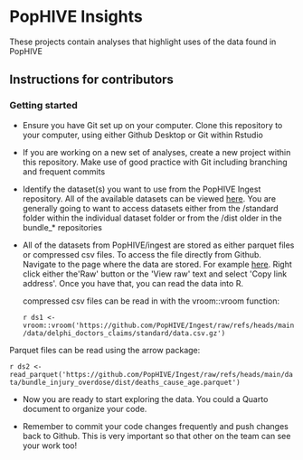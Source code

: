 # PopHIVE Insights

These projects contain analyses that highlight uses of the data found in PopHIVE

## Instructions for contributors

### Getting started

-   Ensure you have Git set up on your computer. Clone this repository to your computer, using either Github Desktop or Git within Rstudio

-   If you are working on a new set of analyses, create a new project within this repository. Make use of good practice with Git including branching and frequent commits

-   Identify the dataset(s) you want to use from the PopHIVE Ingest repository. All of the available datasets can be viewed [here](https://github.com/PopHIVE/Ingest/blob/main/status.md). You are generally going to want to access datasets either from the /standard folder within the individual dataset folder or from the /dist older in the bundle\_\* repositories

-   All of the datasets from PopHIVE/ingest are stored as either parquet files or compressed csv files. To access the file directly from Github. Navigate to the page where the data are stored. For example [here](https://github.com/PopHIVE/Ingest/blob/main/data/delphi_doctors_claims/standard/data.csv.gz). Right click either the'Raw' button or the 'View raw' text and select 'Copy link address'. Once you have that, you can read the data into R.

    compressed csv files can be read in with the vroom::vroom function:

    `r ds1 <-vroom::vroom('https://github.com/PopHIVE/Ingest/raw/refs/heads/main/data/delphi_doctors_claims/standard/data.csv.gz')`

Parquet files can be read using the arrow package:

`r ds2 <- read_parquet('https://github.com/PopHIVE/Ingest/raw/refs/heads/main/data/bundle_injury_overdose/dist/deaths_cause_age.parquet')`

-   Now you are ready to start exploring the data. You could a Quarto document to organize your code.

-   Remember to commit your code changes frequently and push changes back to Github. This is very important so that other on the team can see your work too!
